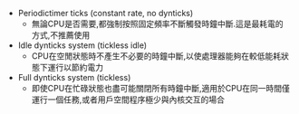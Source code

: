 - Periodictimer ticks (constant rate, no dynticks)
    - 無論CPU是否需要,都強制按照固定頻率不斷觸發時鐘中斷.這是最耗電的方式,不推薦使用
- Idle dynticks system (tickless idle)
    - CPU在空閒狀態時不產生不必要的時鐘中斷,以使處理器能夠在較低能耗狀態下運行以節約電力
- Full dynticks system (tickless)
    - 即使CPU在忙碌狀態也盡可能關閉所有時鐘中斷,適用於CPU在同一時間僅運行一個任務,或者用戶空間程序極少與內核交互的場合